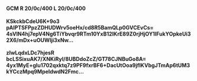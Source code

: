 #### GCM R 20/0c/400 L 20/0c/400
**KSkckbCdeU6K+9o3**<br/>**pAIPTSFPpzZDHUDWrv5oeHx/cd8R5BamQLp0GVCEvCs=**<br/>**4sVlN4hj7epV4Ng6TiYbvqr9RTm10YxB12lKrE89Z0rjHjOY1lFukYOpkeUi32X6/mDx+uOUWlji3xNw...**<br/><br/>
**zIwLqdxLDc7hjesR**<br/>**bcLSSixuAK7/XNKiRyl/8UBDdoZcZ/GT78CJNBuGo8A=**<br/>**4yx1MyE+gIu1702qxktq7z9PF9fxrBF6+DacUtOoa9jflKVbgJTmAp6tUM3kYCczMpq9MpeIdwdN2Fmc...**